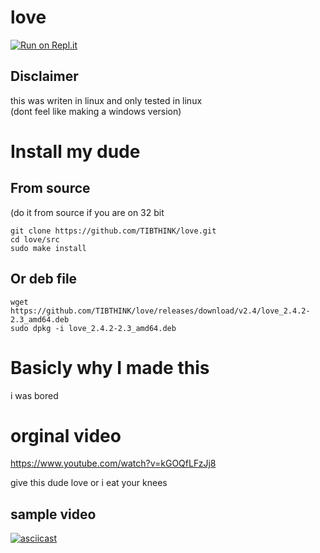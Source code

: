 # love

[![Run on Repl.it](https://repl.it/badge/github/TIBTHINK/love)](https://repl.it/github/TIBTHINK/love)

## Disclaimer

this was writen in linux and only tested in linux \
(dont feel like making a windows version)
# Install my dude

## From source
(do it from source if you are on 32 bit
```
git clone https://github.com/TIBTHINK/love.git
cd love/src
sudo make install
```
## Or deb file
```
wget https://github.com/TIBTHINK/love/releases/download/v2.4/love_2.4.2-2.3_amd64.deb
sudo dpkg -i love_2.4.2-2.3_amd64.deb
```

# Basicly why I made this

i was bored

# orginal video

https://www.youtube.com/watch?v=kGOQfLFzJj8

give this dude love or i eat your knees

## sample video
[![asciicast](https://asciinema.org/a/309461.svg)](https://asciinema.org/a/309461)
